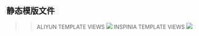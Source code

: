 ## 静态模版文件
>>ALIYUN TEMPLATE VIEWS
![](https://github.com/yuanhao2015/static_template_file/tree/master/images/aliyun.png) 
>>INSPINIA TEMPLATE VIEWS
![](https://github.com/yuanhao2015/static_template_file/tree/master/images/inspinia_admin.png) 
